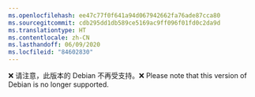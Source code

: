 ```yaml
---
ms.openlocfilehash: ee47c77f0f641a94d067942662fa76ade87cca80
ms.sourcegitcommit: cdb295dd1db589ce5169ac9ff096f01fd0c2da9d
ms.translationtype: HT
ms.contentlocale: zh-CN
ms.lasthandoff: 06/09/2020
ms.locfileid: "84602830"
---
```


<span data-ttu-id="7f81d-101">❌ 请注意，此版本的 Debian 不再受支持。</span><span class="sxs-lookup"><span data-stu-id="7f81d-101">❌ Please note that this version of Debian is no longer supported.</span></span>
